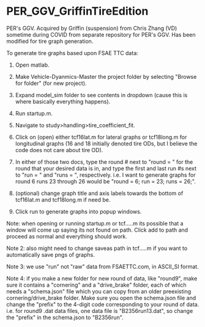 # PER_GGV_GriffinTireEdition
PER's GGV. Acquired by Griffin (suspension) from Chris Zhang (VD) sometime during COVID from separate repository for PER's GGV. Has been modified for tire graph generation.


To generate tire graphs based upon FSAE TTC data:
1. Open matlab.
2. Make Vehicle-Dyanmics-Master the project folder by selecting "Browse for folder" (for new project).
3. Expand model_sim folder to see contents in dropdown (cause this is where basically everything happens).
4. Run startup.m.
5. Navigate to study>handling>tire_coefficient_fit.
6. Click on (open) either tcf16lat.m for lateral graphs or tcf18long.m for longitudinal graphs (16 and 18 initially denoted tire ODs, but I believe the code does not care about tire OD).
7. In either of those two docs, type the round # next to "round = " for the round that your desired data is in, and type the first and last run #s next to "run = " and "runs = ", respectively.
i.e. I want to generate graphs for round 6 runs 23 through 26 would be "round = 6; run = 23; runs = 26;".

8. (optional) change graph title and axis labels towards the bottom of tcf16lat.m and tcf18long.m if need be.
9. Click run to generate graphs into popup windows.

Note: when opening or running startup.m or tcf.....m its possible that a window will come up saying its not found on path. Click add to path and proceed as normal and everything should work.

Note 2: also might need to change saveas path in tcf.....m if you want to automatically save pngs of graphs.

Note 3: we use "run" not "raw" data from FSAETTC.com, in ASCII_SI format.

Note 4: if you make a new folder for new round of data, like "round9", make sure it contains a "cornering" and a "drive_brake" folder, each of which needs a "schema.json" file which you can copy from an older preexisting cornering/drive_brake folder. Make sure you open the schema.json file and change the "prefix" to the 4-digit code corresponding to your round of data. i.e. for round9 .dat data files, one data file is "B2356run13.dat", so change the "prefix" in the schema.json to "B2356run".
